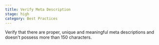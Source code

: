```yaml
---
title: Verify Meta Description
stage: high
category: Best Practices
---
```


Verify that there are proper, unique and meaningful meta descriptions  and doesn't possess more than 150 characters.
